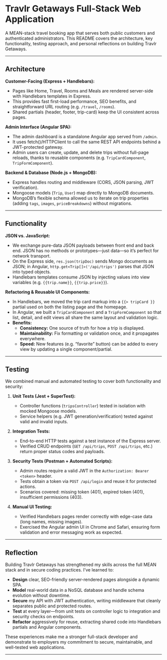 # Travlr Getaways Full-Stack Web Application

A MEAN-stack travel booking app that serves both public customers and authenticated administrators. This README covers the architecture, key functionality, testing approach, and personal reflections on building Travlr Getaways.

---

## Architecture

**Customer-Facing (Express + Handlebars):**  
- Pages like Home, Travel, Rooms and Meals are rendered server-side with Handlebars templates in Express.  
- This provides fast first-load performance, SEO benefits, and straightforward URL routing (e.g. `/travel`, `/rooms`).  
- Shared partials (header, footer, trip-card) keep the UI consistent across pages.

**Admin Interface (Angular SPA):**  
- The admin dashboard is a standalone Angular app served from `/admin`.  
- It uses fetch()/HTTPClient to call the same REST API endpoints behind a JWT-protected gateway.  
- Admin users can create, update, and delete trips without full-page reloads, thanks to reusable components (e.g. `TripCardComponent`, `TripFormComponent`).

**Backend & Database (Node.js + MongoDB):**  
- Express handles routing and middleware (CORS, JSON parsing, JWT verification).  
- Mongoose models (`Trip`, `User`) map directly to MongoDB documents.  
- MongoDB’s flexible schema allowed us to iterate on trip properties (adding `tags`, `images`, `priceBreakdowns`) without migrations.

---

## Functionality

**JSON vs. JavaScript:**  
- We exchange pure-data JSON payloads between front end and back end. JSON has no methods or prototypes—just data—so it’s perfect for network transport.  
- On the Express side, `res.json(tripDoc)` sends Mongo documents as JSON; in Angular, `http.get<Trip[]>('/api/trips')` parses that JSON into typed objects.  
- Handlebars templates consume JSON by injecting values into view variables (e.g. `{{trip.name}}`, `{{trip.price}}`).

**Refactoring & Reusable UI Components:**  
- In Handlebars, we moved the trip card markup into a `{{> tripCard }}` partial used on both the listing page and the homepage.  
- In Angular, we built a `TripCardComponent` and a `TripFormComponent` so that list, detail, and edit views all share the same layout and validation logic.  
- **Benefits:**  
  - **Consistency:** One source of truth for how a trip is displayed.  
  - **Maintainability:** Fix formatting or validation once, and it propagates everywhere.  
  - **Speed:** New features (e.g. “favorite” button) can be added to every view by updating a single component/partial.

---

## Testing

We combined manual and automated testing to cover both functionality and security:

1. **Unit Tests (Jest + SuperTest):**  
   - Controller functions (`tripsController`) tested in isolation with mocked Mongoose models.  
   - Service helpers (e.g. JWT generation/verification) tested against valid and invalid inputs.

2. **Integration Tests:**  
   - End-to-end HTTP tests against a test instance of the Express server.  
   - Verified CRUD endpoints (`GET /api/trips`, `POST /api/trips`, etc.) return proper status codes and payloads.

3. **Security Tests (Postman + Automated Scripts):**  
   - Admin routes require a valid JWT in the `Authorization: Bearer <token>` header.  
   - Tests obtain a token via `POST /api/login` and reuse it for protected actions.  
   - Scenarios covered: missing token (401), expired token (401), insufficient permissions (403).

4. **Manual UI Testing:**  
   - Verified Handlebars pages render correctly with edge-case data (long names, missing images).  
   - Exercised the Angular admin UI in Chrome and Safari, ensuring form validation and error messaging work as expected.

---

## Reflection

Building Travlr Getaways has strengthened my skills across the full MEAN stack and in secure coding practices. I’ve learned to:

- **Design** clear, SEO-friendly server-rendered pages alongside a dynamic SPA.  
- **Model** real-world data in a NoSQL database and handle schema evolution without downtime.  
- **Secure** my API with JWT authentication, writing middleware that cleanly separates public and protected routes.  
- **Test** at every layer—from unit tests on controller logic to integration and security checks on endpoints.  
- **Refactor** aggressively for reuse, extracting shared code into Handlebars partials and Angular components.

These experiences make me a stronger full-stack developer and demonstrate to employers my commitment to secure, maintainable, and well-tested web applications.

---
